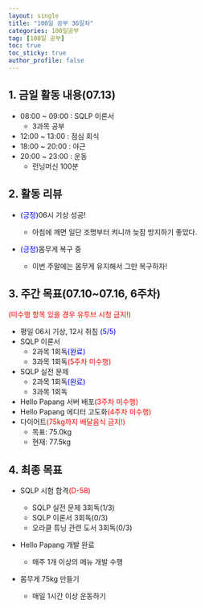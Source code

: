 ```yaml
---
layout: single
title: "100일 공부 36일차"
categories: 100일공부
tag: [100일 공부]
toc: true
toc_sticky: true
author_profile: false
---
```


## 1. 금일 활동 내용(07.13)

* 08:00 ~ 09:00 : SQLP 이론서 
  * 3과목 공부
* 12:00 ~ 13:00 : 점심 회식
* 18:00 ~ 20:00 : 야근
* 20:00 ~ 23:00 : 운동
  * 런닝머신 100분



## 2. 활동 리뷰

* <span style = "color:blue">(긍정)</span>06시 기상 성공!
  * 아침에 깨면 일단 조명부터 켜니까 늦잠 방지하기 좋았다.

* <span style = "color:blue">(긍정)</span>몸무게 복구 중
  * 이번 주말에는 몸무게 유지해서 그만 복구하자!




##  3. 주간 목표(07.10~07.16, 6주차)

<span style = "color:red">(미수행 항목 있을 경우 유투브 시청 금지!)</span>

* 평일 06시 기상, 12시 취침 <span style = "color:blue">(5/5)</span>
* SQLP 이론서 
  * 2과목 1회독<span style = "color:blue">(완료)</span>
  * 3과목 1회독<span style = "color:red">(5주차 미수행)</span>
* SQLP 실전 문제
  * 2과목 1회독<span style = "color:blue">(완료)</span>
  * 3과목 1회독
* Hello Papang 서버 배포<span style = "color:red">(3주차 미수행)</span>
* Hello Papang 에디터 고도화<span style = "color:red">(4주차 미수행)</span>
* 다이어트<span style = "color:red">(75kg까지 배달음식 금지!)</span>
  * 목표: 75.0kg
  * 현재: 77.5kg



## 4. 최종 목표

* SQLP 시험 합격<span style = "color:red">(D-58)</span>
  * SQLP 실전 문제 3회독(1/3)
  * SQLP 이론서 3회독(0/3)
  * 오라클 튜닝 관련 도서 3회독(0/3)
* Hello Papang 개발 완료
  * 매주 1개 이상의 메뉴 개발 수행

* 몸무게 75kg 만들기
  * 매일 1시간 이상 운동하기
